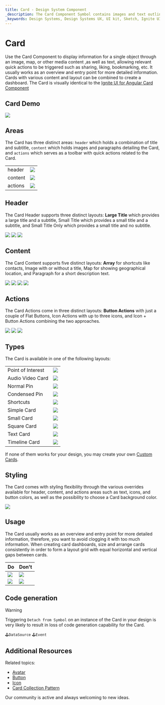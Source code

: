 ```yaml
---
title: Card - Design System Component
_description: The Card Component Symbol contains images and text outlining a single object, enhanced with relevant actions.
_keywords: Design Systems, Design Systems UX, UI kit, Sketch, Ignite UI for Angular, Sketch to Angular, Sketch to Angular, Angular, Angular Design System, Export code from Sketch, Design Kits for Angular, Sketch HTML, Sketch to HTML, Sketch UI kits
---
```


# Card

Use the Card Component to display information for a single object through an image, map, or other media content ,as well as text, allowing relevant quick actions to be triggered such as sharing, liking, bookmarking, etc. It usually works as an overview and entry point for more detailed information. Cards with various content and layout can be combined to create a dashboard. The Card is visually identical to the [Ignite UI for Angular Card Component](https://www.infragistics.com/products/ignite-ui-angular/angular/components/card.html)

## Card Demo

<img class="responsive-img" src="../images/card_demo.png" srcset="../images/card_demo@2x.png 2x" />

## Areas

The Card has three distinct areas: `header` which holds a combination of title and subtitle, `content` which holds images and paragraphs detailing the Card, and `actions` which serves as a toolbar with quick actions related to the Card.

|         |                                                                                                |
| ------- | ---------------------------------------------------------------------------------------------- |
| header  | <img class="responsive-img" src="../images/card_headerl.png" srcset="../images/card_headerl@2x.png 2x" />             |
| content | <img class="responsive-img" src="../images/card_content_image.png" srcset="../images/card_content_image@2x.png 2x" /> |
| actions | <img class="responsive-img" src="../images/card_actions_icons.png" srcset="../images/card_actions_icons@2x.png 2x" /> |

## Header

The Card Header supports three distinct layouts: **Large Title** which provides a large title and a subtitle, Small Title which provides a small title and a subtitle, and Small Title Only which provides a small title and no subtitle.

<img class="responsive-img" src="../images/card_headerl.png" srcset="../images/card_headerl@2x.png 2x" />
<img class="responsive-img" src="../images/card_headers.png" srcset="../images/card_headers@2x.png 2x" />
<img class="responsive-img" src="../images/card_header_title.png" srcset="../images/card_header_title@2x.png 2x" />

## Content

The Card Content supports five distinct layouts: **Array** for shortcuts like contacts, Image with or without a title, Map for showing geographical location, and Paragraph for a short description text.

<img class="responsive-img" src="../images/card_content_shortcuts.png" srcset="../images/card_content_shortcuts@2x.png 2x" />
<img class="responsive-img" src="../images/card_content_image.png" srcset="../images/card_content_image@2x.png 2x" />
<img class="responsive-img" src="../images/card_content_map.png" srcset="../images/card_content_map@2x.png 2x" />
<img class="responsive-img" src="../images/card_content_paragraph.png" srcset="../images/card_content_paragraph@2x.png 2x" />

## Actions

The Card Actions come in three distinct layouts: **Button Actions** with just a couple of Flat Buttons, Icon Actions with up to three icons, and Icon + Button Actions combining the two approaches.

<img class="responsive-img" src="../images/card_actions_buttons.png" srcset="../images/card_actions_buttons@2x.png 2x" />
<img class="responsive-img" src="../images/card_actions_icons.png" srcset="../images/card_actions_icons@2x.png 2x" />
<img class="responsive-img" src="../images/card_actions_mixed.png" srcset="../images/card_actions_mixed@2x.png 2x" />

## Types

The Card is available in one of the following layouts:

|                   |                                                                                                |
| ----------------- | ---------------------------------------------------------------------------------------------- |
| Point of Interest | <img class="responsive-img" src="../images/card_poi.png" srcset="../images/card_poi@2x.png 2x" />                     |
| Audio Video Card  | <img class="responsive-img" src="../images/card_av.png" srcset="../images/card_av@2x.png 2x" />                       |
| Normal Pin        | <img class="responsive-img" src="../images/card_normal-pin.png" srcset="../images/card_normal-pin@2x.png 2x" />       |
| Condensed Pin     | <img class="responsive-img" src="../images/card_condensed-pin.png" srcset="../images/card_condensed-pin@2x.png 2x" /> |
| Shortcuts         | <img class="responsive-img" src="../images/card_shortcuts.png" srcset="../images/card_shortcuts@2x.png 2x" />         |
| Simple Card       | <img class="responsive-img" src="../images/card_simple.png" srcset="../images/card_simple@2x.png 2x" />               |
| Small Card        | <img class="responsive-img" src="../images/card_small.png" srcset="../images/card_small@2x.png 2x" />                 |
| Square Card       | <img class="responsive-img" src="../images/card_square.png" srcset="../images/card_square@2x.png 2x" />               |
| Text Card         | <img class="responsive-img" src="../images/card_text.png" srcset="../images/card_text@2x.png 2x" />                   |
| Timeline Card     | <img class="responsive-img" src="../images/card_timeline.png" srcset="../images/card_timeline@2x.png 2x" />           |

If none of them works for your design, you may create your own [Custom Cards](cards-custom.md).

## Styling

The Card comes with styling flexibility through the various overrides available for header, content, and actions areas such as text, icons, and button colors, as well as the possibility to choose a Card background color.

<img class="responsive-img" src="../images/card_styling.png" srcset="../images/card_styling@2x.png 2x" />

## Usage

The Card usually works as an overview and entry point for more detailed information, therefore, you want to avoid clogging it with too much information. When creating card dashboards, size and arrange cards consistently in order to form a layout grid with equal horizontal and vertical gaps between cards.

| Do                                                                         | Don't                                                                          |
| -------------------------------------------------------------------------- | ------------------------------------------------------------------------------ |
| <img class="responsive-img" src="../images/card_do1.png" srcset="../images/card_do1@2x.png 2x" /> | <img class="responsive-img" src="../images/card_dont1.png" srcset="../images/card_dont1@2x.png 2x" /> |
| <img class="responsive-img" src="../images/card_do2.png" srcset="../images/card_do2@2x.png 2x" /> | <img class="responsive-img" src="../images/card_dont2.png" srcset="../images/card_dont2@2x.png 2x" /> |

## Code generation

> [!WARNING]
> Triggering `Detach from Symbol` on an instance of the Card in your design is very likely to result in loss of code generation capability for the Card.

`🕹️DataSource`
`🕹️Event`

## Additional Resources

Related topics:

- [Avatar](avatar.md)
- [Button](button.md)
- [Icon](icon.md)
- [Card Collection Pattern](../patterns/card-collection.md)
  <div class="divider--half"></div>

Our community is active and always welcoming to new ideas.


